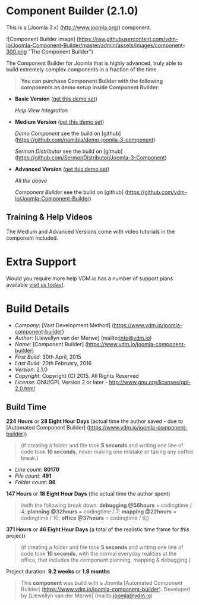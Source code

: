 # Component Builder (2.1.0)

This is a [Joomla 3.x] (http://www.joomla.org/) component.

 ![Component Builder image] (https://raw.githubusercontent.com/vdm-io/Joomla-Component-Builder/master/admin/assets/images/component-300.png "The Component Builder")

The Component Builder for Joomla that is highly advanced, truly able to build extremely complex components in a fraction of the time.

> **You can purchase Component Builder with the following components as demo setup inside Component Builder:**

+ **Basic Version** ([get this demo set](https://www.vdm.io/joomla-component-builder))

    *Help View Integration*

+ **Medium Version** ([get this demo set](https://www.vdm.io/joomla-component-builder))

    *Demo Component* see the build on [github] (https://github.com/namibia/demo-joomla-3-component)

    *Sermon Distributor* see the build on [github] (https://github.com/SermonDistributor/Joomla-3-Component)

+ **Advanced Version** ([get this demo set](https://www.vdm.io/joomla-component-builder))

    *All the above*

    *Component Builder* see the build on [github] (https://github.com/vdm-io/Joomla-Component-Builder)

## Training & Help Videos

The Medium and Advanced Versions come with video tutorials in the component included.

# Extra Support

Would you require more help VDM.io has a number of support plans available [visit us today!](https://www.vdm.io/joomla-component-builder).

# Build Details

+ *Company*: [Vast Development Method] (https://www.vdm.io/joomla-component-builder)
+ *Author*: [Llewellyn van der Merwe] (mailto:info@vdm.io)
+ *Name*: [Component Builder] (https://www.vdm.io/joomla-component-builder)
+ *First Build*: 30th April, 2015
+ *Last Build*: 20th February, 2016
+ *Version*: 2.1.0
+ *Copyright*: Copyright (C) 2015. All Rights Reserved
+ *License*: GNU/GPL Version 2 or later - http://www.gnu.org/licenses/gpl-2.0.html

## Build Time

**224 Hours** or **28 Eight Hour Days** (actual time the author saved -
due to [Automated Component Builder] (https://www.vdm.io/joomla-component-builder))

> (if creating a folder and file took **5 seconds** and writing one line of code took **10 seconds**,
> never making one mistake or taking any coffee break.)

+ *Line count*: **80170**
+ *File count*: **491**
+ *Folder count*: **96**

**147 Hours** or **18 Eight Hour Days** (the actual time the author spent)

> (with the following break down:
> **debugging @56hours** = codingtime / 4;
> **planning @32hours** = codingtime / 7;
> **mapping @22hours** = codingtime / 10;
> **office @37hours** = codingtime / 6;)

**371 Hours** or **46 Eight Hour Days**
(a total of the realistic time frame for this project)

> (if creating a folder and file took **5 seconds** and writing one line of code took **10 seconds**,
> with the normal everyday realities at the office, that includes the component planning, mapping & debugging.)

Project duration: **9.2 weeks** or **1.9 months**

> This **component** was build with a Joomla [Automated Component Builder] (https://www.vdm.io/joomla-component-builder).
> Developed by [Llewellyn van der Merwe] (mailto:joomla@vdm.io)